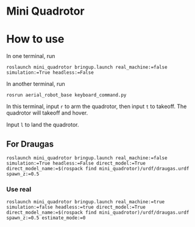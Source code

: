 # Mini Quadrotor

# How to use

In one terminal, run

`roslaunch mini_quadrotor bringup.launch real_machine:=false simulation:=True headless:=False`

In another terminal, run

`rosrun aerial_robot_base keyboard_command.py`

In this terminal, input `r` to arm the quadrotor, then input `t` to takeoff. The quadrotor will takeoff and hover.

Input `l` to land the quadrotor.

## For Draugas

```
roslaunch mini_quadrotor bringup.launch real_machine:=false simulation:=True headless:=False direct_model:=True direct_model_name:=$(rospack find mini_quadrotor)/urdf/draugas.urdf spawn_z:=0.5
```

### Use real

```
roslaunch mini_quadrotor bringup.launch real_machine:=true simulation:=false headless:=true direct_model:=True direct_model_name:=$(rospack find mini_quadrotor)/urdf/draugas.urdf spawn_z:=0.5 estimate_mode:=0
```
